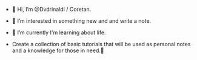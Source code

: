 - 👋 Hi, I’m @Dvdrinaldi / Coretan.
- 👀 I’m interested in something new and and write a note.
- 🌱 I’m currently I'm learning about life.

- Create a collection of basic tutorials that will be used as personal notes and a knowledge for those in need.👀
